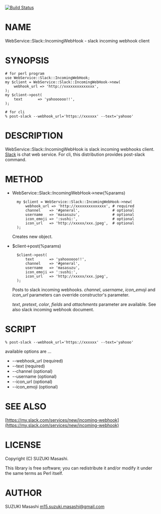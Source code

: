 [![Build Status](https://travis-ci.org/masasuzu/p5-WebService-Slack-IncomingWebHook.svg?branch=master)](https://travis-ci.org/masasuzu/p5-WebService-Slack-IncomingWebHook)
# NAME

WebService::Slack::IncomingWebHook - slack incoming webhook client

# SYNOPSIS

    # for perl program
    use WebService::Slack::IncomingWebHook;
    my $client = WebService::Slack::IncomingWebHook->new(
        webhook_url => 'http://xxxxxxxxxxxxxx',
    );
    my $client->post(
        text       => 'yahoooooo!!',
    );

    # for cli
    % post-slack --webhook_url='https://xxxxxx' --text='yahooo'

# DESCRIPTION

WebService::Slack::IncomingWebHook is slack incoming webhooks client.
[Slack](https://slack.com/) is chat web service.
For cli, this distribution provides post-slack command.

# METHOD

- WebService::Slack::IncomingWebHook->new(%params)

        my $client = WebService::Slack::IncomingWebHook->new(
            webhook_url => 'http://xxxxxxxxxxxxxx', # required
            channel    => '#general',               # optional
            username   => 'masasuzu',               # optional
            icon_emoji => ':sushi:',                # optional
            icon_url   => 'http://xxxxx/xxx.jpeg',  # optional
        );

    Creates new object.

- $client->post(%params)

        $client->post(
            text       => 'yahoooooo!!',
            channel    => '#general',
            username   => 'masasuzu',
            icon_emoji => ':sushi:',
            icon_url   => 'http://xxxxx/xxx.jpeg',
        );

    Posts to slack incoming webhooks.
    _channel_, _username_, _icon\_emoji_ and _icon\_url_ parameters can override constructor's parameter.

    _text_, _pretext_, _color_, _fields_ and _attachments_ parameter are available.
    See also slack incoming webhook document.

# SCRIPT

    % post-slack --webhook_url='https://xxxxxx' --text='yahooo'

available options are ...

- --webhook\_url (required)
- --text (required)
- --channel (optional)
- --username (optional)
- --icon\_url (optional)
- --icon\_emoji (optional)

# SEE ALSO

[https://my.slack.com/services/new/incoming-webhook](https://my.slack.com/services/new/incoming-webhook)

# LICENSE

Copyright (C) SUZUKI Masashi.

This library is free software; you can redistribute it and/or modify
it under the same terms as Perl itself.

# AUTHOR

SUZUKI Masashi <m15.suzuki.masashi@gmail.com>
